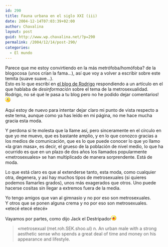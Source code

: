 ```yaml
---
id: 290
title: Fauna urbana en el siglo XXI (iii)
date: 2004-12-14T07:03:39+02:00
author: Chavalina
layout: post
guid: http://www.wp.chavalina.net/?p=290
permalink: /2004/12/14/post-290/
categories:
  - El mundo
---
```

Parece que me estoy convirtiendo en la más metr&oacute;foba/hom&oacute;foba? de la blogocosa (unos cr&iacute;an la fama…), as&iacute; que voy a volver a escribir sobre este temita (suave suave…).  
Esto es lo que escrib&iacute; en <a href="http://trendyboy.com/blog/2004/12/13/la-desinformacion-en-los-medios/" target="_blank">el blog de Rodrigo</a> respondiendo a un art&iacute;culo en el que hablaba de _desinformaci&oacute;n_ sobre el tema de la metrosexualidad.  
Rodrigo, no sé qué le pasa a tu blog pero no he podido dejar comentarios!![emo](/imagenes/emoticonos/confuso.gif) 

Aqu&iacute; estoy de nuevo para intentar dejar claro mi punto de vista respecto a este tema, aunque como ya has le&iacute;do en mi página, no me hace mucha gracia esta moda.

Y perdona si te molesta que la llame as&iacute;, pero sinceramente en el c&iacute;rculo en que yo me muevo, que es bastante amplio, y en lo que conozco gracias a los medios de comunicaci&oacute;n, que es lo que puede conocer lo que yo llamo «la gran masa», es decir, el grueso de la poblaci&oacute;n de nivel medio, lo que ha ocurrido es que en un plazo de dos a&ntilde;os los llamados popularmente «metrosexuales» se han multiplicado de manera sorprendente. Está de moda.

Lo que está claro es que al extenderse tanto, esta moda, como cualquier otra, degenera, y as&iacute; hay muchos tipos de metrosexuales (si quieres podemos llamarles grados), unos más exagerados que otros. Uno puede hacerse cositas sin llegar a extremos fuera de la media.

Yo tengo amigos que van al gimnasio y no por eso son metrosexuales.  
Y otros que se ponen alguna crema y no por eso son metrosexuales.  
«etecé etecé etecé»

Vayamos por partes, como dijo Jack el Destripador![emo](/imagenes/emoticonos/risa.gif) 

> «metrosexual (met.roh.SEK.shoo.ul) n. An urban male with a strong aesthetic sense who spends a great deal of time and money on his appearance and lifestyle.